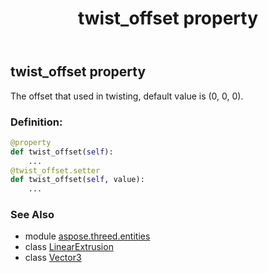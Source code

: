 ﻿---
title: twist_offset property
second_title: Aspose.3D for Python via .NET API References
description: 
type: docs
weight: 220
url: /python-net/aspose.threed.entities/linearextrusion/twist_offset/
is_root: false
---

## twist_offset property


The offset that used in twisting, default value is (0, 0, 0).
### Definition:
```python
@property
def twist_offset(self):
    ...
@twist_offset.setter
def twist_offset(self, value):
    ...
```

### See Also
* module [aspose.threed.entities](../../)
* class [LinearExtrusion](/3d/python-net/aspose.threed.entities/linearextrusion)
* class [Vector3](/3d/python-net/aspose.threed.utilities/vector3)
